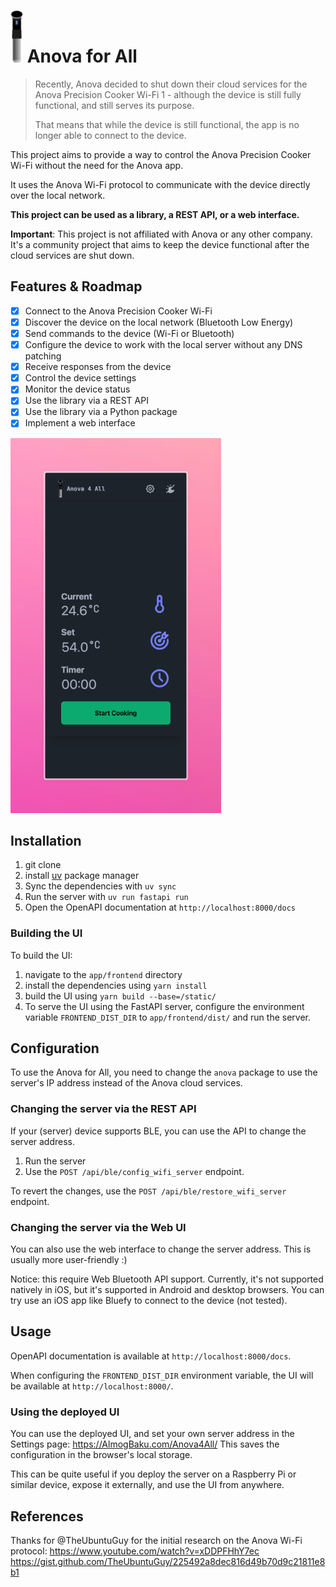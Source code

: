<h1>
<img src="app/frontend/public/logo.svg" width="20"> Anova for All
</h1>

> Recently, Anova decided to shut down their cloud services for the Anova Precision Cooker Wi-Fi 1 - although the device
> is still fully functional, and still serves its purpose.
>
> That means that while the device is still functional, the app is no longer able to connect to the device.

This project aims to provide a way to control the Anova Precision Cooker Wi-Fi without the need for the Anova app.

It uses the Anova Wi-Fi protocol to communicate with the device directly over the local network.

**This project can be used as a library, a REST API, or a web interface.**

**Important**: This project is not affiliated with Anova or any other company. It's a community project that aims to
keep the device functional after the cloud services are shut down.

## Features & Roadmap

- [x] Connect to the Anova Precision Cooker Wi-Fi
- [x] Discover the device on the local network (Bluetooth Low Energy)
- [x] Send commands to the device (Wi-Fi or Bluetooth)
- [x] Configure the device to work with the local server without any DNS patching
- [x] Receive responses from the device
- [x] Control the device settings
- [x] Monitor the device status
- [x] Use the library via a REST API
- [x] Use the library via a Python package
- [x] Implement a web interface

![Anova for All screenshot](./.github/screenshot.jpg)

## Installation

1. git clone
2. install [uv](https://docs.astral.sh/uv/) package manager
3. Sync the dependencies with `uv sync`
4. Run the server with `uv run fastapi run`
5. Open the OpenAPI documentation at `http://localhost:8000/docs`

### Building the UI

To build the UI:

1. navigate to the `app/frontend` directory
2. install the dependencies using `yarn install`
3. build the UI using `yarn build --base=/static/`
4. To serve the UI using the FastAPI server, configure the environment variable `FRONTEND_DIST_DIR`
   to `app/frontend/dist/` and run the server.

## Configuration

To use the Anova for All, you need to change the `anova` package to use the server's IP address instead of the Anova
cloud services.

### Changing the server via the REST API

If your (server) device supports BLE, you can use the API to change the server address.

1. Run the server
2. Use the `POST /api/ble/config_wifi_server` endpoint.

To revert the changes, use the `POST /api/ble/restore_wifi_server` endpoint.

### Changing the server via the Web UI

You can also use the web interface to change the server address. This is usually more user-friendly :)

Notice: this require Web Bluetooth API support. Currently, it's not supported natively in iOS, but it's supported in
Android and desktop browsers. You can try use an iOS app like Bluefy to connect to the device (not tested).

## Usage

OpenAPI documentation is available at `http://localhost:8000/docs`.

When configuring the `FRONTEND_DIST_DIR` environment variable, the UI will be available at `http://localhost:8000/`.

### Using the deployed UI
You can use the deployed UI, and set your own server address in the Settings page: https://AlmogBaku.com/Anova4All/
This saves the configuration in the browser's local storage.

This can be quite useful if you deploy the server on a Raspberry Pi or similar device, expose it externally, and use the
UI from anywhere.

## References

Thanks for @TheUbuntuGuy for the initial research on the Anova Wi-Fi protocol:
https://www.youtube.com/watch?v=xDDPFHhY7ec
https://gist.github.com/TheUbuntuGuy/225492a8dec816d49b70d9c21811e8b1